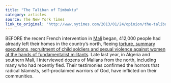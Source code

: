 ```yaml
---
title: "The Taliban of Timbuktu"
category: articles
source: The New York Times
link_to_original: 'http://www.nytimes.com/2013/01/24/opinion/the-taliban-of-timbuktu.html?_r=1&'
---
```

BEFORE the recent French intervention in [Mali](http://topics.nytimes.com/top/news/international/countriesandterritories/mali/index.html?inline=nyt-geo) began, 412,000 people had already left their homes in the country’s north, fleeing [torture, summary executions, recruitment of child soldiers and sexual violence against women at the hands of fundamentalist militants](http://reliefweb.int/report/mali/report-secretary-general-situation-mali-s2012894). Late last year, in Algeria and southern Mali, I interviewed dozens of Malians from the north, including many who had recently fled. Their testimonies confirmed the horrors that radical Islamists, self-proclaimed warriors of God, have inflicted on their communities.